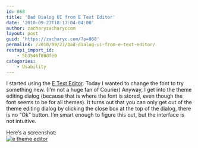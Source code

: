 ```yaml
---
id: 868
title: 'Bad Dialog UI from E Text Editor'
date: '2010-09-27T18:17:04-04:00'
author: zacharyzacharyccom
layout: post
guid: 'https://zacharyc.com/?p=868'
permalink: /2010/09/27/bad-dialog-ui-from-e-text-editor/
restapi_import_id:
    - 5b3546f08dfe0
categories:
    - Usability
---
```


I started using the [E Text Editor](http://www.e-texteditor.com/). Today I wanted to change the font to try something new. (I’m not a huge fan of Courier) Anyway, I get into the theme editing dialog (because that is where the font is stored, even though the font seems to be for all themes). It turns out that you can only get out of the theme editing dialog by clicking the close box at the top of the dialog, there is no “Ok” button. I’m smart enough to figure this out, but the interface is not intuitive.

Here’s a screenshot:  
[![](https://i0.wp.com/zacharyc.com/wp-content/uploads/2010/09/e_theme_editor.png?resize=300%2C234&ssl=1 "e theme editor")](https://i0.wp.com/zacharyc.com/wp-content/uploads/2010/09/e_theme_editor.png?ssl=1)